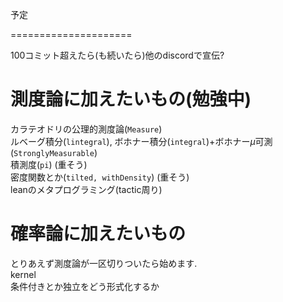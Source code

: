 予定

=====================

100コミット超えたら(も続いたら)他のdiscordで宣伝?

# 測度論に加えたいもの(勉強中)
カラテオドリの公理的測度論(`Measure`)  
ルベーグ積分(`lintegral`), ボホナー積分(`integral`)+ボホナー$\mu$可測(`StronglyMeasurable`)  
積測度(`pi`) (重そう)  
密度関数とか(`tilted, withDensity`) (重そう)  
leanのメタプログラミング(tactic周り)

# 確率論に加えたいもの
とりあえず測度論が一区切りついたら始めます.  
kernel  
条件付きとか独立をどう形式化するか